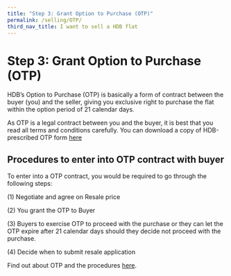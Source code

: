 ```yaml
---
title: "Step 3: Grant Option to Purchase (OTP)"
permalink: /selling/OTP/
third_nav_title: I want to sell a HDB flat
---
```


# Step 3: Grant Option to Purchase (OTP)

HDB’s Option to Purchase (OTP) is basically a form of contract between the buyer (you) and the seller, giving you exclusive right to purchase the flat within the option period of 21 calendar days.

As OTP is a legal contract between you and the buyer, it is best that you read all terms and conditions carefully. You can download a copy of HDB-prescribed OTP form [here](https://services2.hdb.gov.sg/webapp/BB24OTPDlWeb/BB24POptionToPurchaseDL_Link)

## Procedures to enter into OTP contract with buyer

To enter into a OTP contract, you would be required to go through the following steps:

(1) Negotiate and agree on Resale price

(2) You grant the OTP to Buyer

(3) Buyers to exercise OTP to proceed with the purchase or they can let the OTP expire after 21 calendar days should they decide not proceed with the purchase.

(4) Decide when to submit resale application

Find out about OTP and the procedures [here](https://www.hdb.gov.sg/cs/infoweb/residential/selling-a-flat/selling-process/option-to-purchase).
